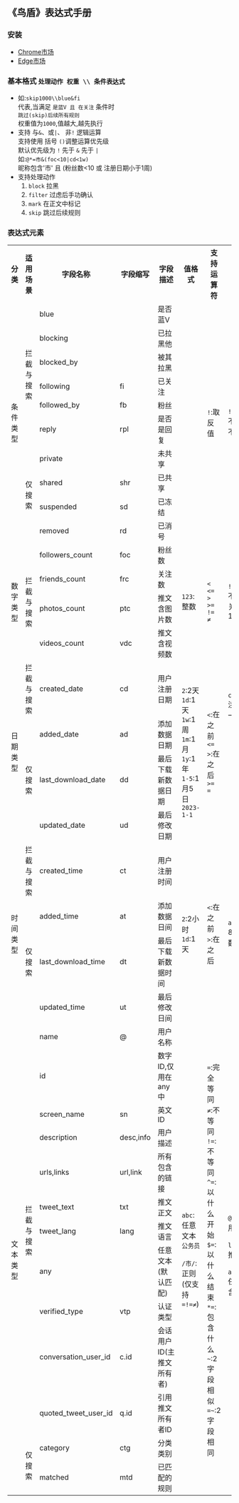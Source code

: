 ## 《鸟盾》表达式手册
### 安装
- [Chrome市场](https://chromewebstore.google.com/detail/%E6%8E%A8%E7%89%B9%E9%B8%9F%E7%9B%BE/igapbfjkbkmjcmgjmgfcegamhkfppdmg?hl=zh-CN)  
- [Edge市场](https://microsoftedge.microsoft.com/addons/detail/%E6%8E%A8%E7%89%B9%E9%B8%9F%E7%9B%BE/copkjadjjcbkgclndhlhdbmhdabhfmed)  
### 基本格式 `处理动作 权重 \\ 条件表达式`  
- 如:`skip1000\\blue&fi`  
  代表,当满足 `是蓝V 且 在关注` 条件时  
  `跳过(skip)后续所有规则`  
  权重值为`1000`,值越大,越先执行
- 支持 与`&`、或`|`、 非`!` 逻辑运算  
  支持使用 括号 `()`调整运算优先级  
  默认优先级为 `!` 先于 `&` 先于 `|`  
  如:`@*=市&(foc<10|cd<1w)`  
  昵称包含'市' 且 (粉丝数<10 或 注册日期小于1周)
- 支持处理动作
  1. `block` 拉黑
  2. `filter` 过虑后手功确认
  3. `mark` 在正文中标记
  4. `skip` 跳过后续规则
### 表达式元素
<table>
    <tr>
        <th>分类</th>
        <th>适用场景</th>
        <th>字段名称</th>
        <th>字段缩写</th>
        <th>字段描述</th>
        <th>值格式</th>
        <th>支持运算符</th>
        <th>范例</th>
    </tr>
    <tr>
        <td rowspan="10">条件类型</td>
        <td rowspan="6">拦截<br/>与<br/>搜索</td>
        <td>blue</td>
        <td></td>
        <td>是否蓝V</td>
        <td rowspan="10"></td>
        <td rowspan="10"><code>!</code>:取反值</td>
        <td rowspan="10"><code>!blue&!fb</code><br/>不是蓝V并且不是粉丝</td>
    </tr>
    <tr>
        <td>blocking</td>
        <td></td>
        <td>已拉黑他</td>
    </tr>
    <tr>
        <td>blocked_by</td>
        <td></td>
        <td>被其拉黑</td>
    </tr>
    <tr>
        <td>following</td>
        <td>fi</td>
        <td>已关注</td>
    </tr>
    <tr>
        <td>followed_by</td>
        <td>fb</td>
        <td>粉丝</td>
    </tr>
    <tr>
        <td>reply</td>
        <td>rpl</td>
        <td>是否是回复</td>
    </tr>
    <tr>
        <td rowspan="4">仅搜索</td>
        <td>private</td>
        <td></td>
        <td>未共享</td>
    </tr>
    <tr>
        <td>shared</td>
        <td>shr</td>
        <td>已共享</td>
    </tr>
    <tr>
        <td>suspended</td>
        <td>sd</td>
        <td>已冻结</td>
    </tr>
    <tr>
        <td>removed</td>
        <td>rd</td>
        <td>已消号</td>
    </tr>
    <tr>
        <td rowspan="4">数字类型</td>
        <td rowspan="4">拦截<br/>与<br/>搜索</td>
        <td>followers_count</td>
        <td>foc</td>
        <td>粉丝数</td>
        <td rowspan="4"><code>123</code>:整数</td>
        <td rowspan="4">
<code>&lt;</code><br/>
<code>&lt;=</code><br/>
<code>&gt;</code><br/>
<code>&gt;=</code><br/>
<code>!=</code><br/>
<code>≠</code><br/>
</td>
        <td rowspan="4"><code>!blue&frc<100</code><br/>不是蓝V并且关注数小于100</td>
    </tr>
    <tr>
        <td>friends_count</td>
        <td>frc</td>
        <td>关注数</td>
    </tr>
    <tr>
        <td>photos_count</td>
        <td>ptc</td>
        <td>推文含图片数</td>
    </tr>
    <tr>
        <td>videos_count</td>
        <td>vdc</td>
        <td>推文含视频数</td>
    </tr>
    <tr>
        <td rowspan="4">日期类型</td>
        <td>拦截<br/>与<br/>搜索</td>
        <td>created_date</td>
        <td>cd</td>
        <td>用户注册日期</td>
        <td rowspan="4">
<code>2</code>:2天<br/>
<code>1d</code>:1天<br/>
<code>1w</code>:1周<br/>
<code>1m</code>:1月<br/>
<code>1y</code>:1年<br/>
<code>1-5</code>:1月5日<br/>
<code>2023-1-1</code><br/>
</td>
        <td rowspan="4">
<code>&lt;</code>:在之前<br/>
<code>&lt;=</code><br/>
<code>&gt;</code>:在之后<br/>
<code>&gt;=</code><br/>
<code>=</code><br/>
</td>
        <td rowspan="2"><code>cd<1m</code><br/>注册日期小于一月</td>
    </tr>
    <tr>
        <td rowspan="3">仅搜索</td>
        <td>added_date</td>
        <td>ad</td>
        <td>添加数据日期</td>
    </tr>
    <tr>
        <td>last_download_date</td>
        <td>dd</td>
        <td>最后下载新数据日期</td>
    </tr>
    <tr>
        <td>updated_date</td>
        <td>ud</td>
        <td>最后修改日期</td>
    </tr>
    <tr>
        <td rowspan="4">时间类型</td>
        <td>拦截<br/>与<br/>搜索</td>
        <td>created_time</td>
        <td>ct</td>
        <td>用户注册时间</td>
        <td rowspan="4">
<code>2</code>:2小时<br/>
<code>1d</code>:1天<br/>
</td>
        <td rowspan="4">
<code>&lt;</code>:在之前<br/>
<code>&gt;</code>:在之后<br/>
</td>
        <td rowspan="4"><code>ad<8</code><br/>8小时内添加的数据</td>
    </tr>
    <tr>
        <td rowspan="3">仅搜索</td>
        <td>added_time</td>
        <td>at</td>
        <td>添加数据日间</td>
    </tr>
    <tr>
        <td>last_download_time</td>
        <td>dt</td>
        <td>最后下载新数据时间</td>
    </tr>
    <tr>
        <td>updated_time</td>
        <td>ut</td>
        <td>最后修改日间</td>
    </tr>
    <tr>
        <td rowspan="13">文本类型</td>
        <td rowspan="11">拦截<br/>与<br/>搜索</td>
        <td>name</td>
        <td>@</td>
        <td>用户名称</td>
        <td rowspan="13">
<code>abc</code>:任意文本<br/>
<code>公务员</code><br/><br/>
<code>/市/</code>:正则<br/>(仅支持<code>=</code><code>!=</code><code>≠</code>)<br/>
</td>
        <td rowspan="13">
<code>=</code>:完全等同<br/>
<code>≠</code>:不等同<br/>
<code>!=</code>:不等同<br/>
<code>^=</code>:以什么开始<br/>
<code>$=</code>:以什么结束<br/>
<code>*=</code>:包含什么<br/>
<code>~</code>:2字段相似<br/>
<code>=~</code>:2字段相同<br/>
</td>
        <td rowspan="13">
<code>@*=市</code><br/>用户名包含'市'<br/><br/>
<code>lang^=zh</code><br/>推文是中文<br/><br/>
<code>abc&xyz</code><br/>任意文本包含'abc'和'xyz'<br/><br/>
</td>
    </tr>
    <tr>
        <td>id</td>
        <td></td>
        <td>数字 ID,仅用在any中</td>
    </tr>
    <tr>
        <td>screen_name</td>
        <td>sn</td>
        <td>英文ID</td>
    </tr>
    <tr>
        <td>description</td>
        <td>desc,info</td>
        <td>用户描述</td>
    </tr>
    <tr>
        <td>urls,links</td>
        <td>url,link</td>
        <td>所有包含的链接</td>
    </tr>
    <tr>
        <td>tweet_text</td>
        <td>txt</td>
        <td>推文正文</td>
    </tr>
    <tr>
        <td>tweet_lang</td>
        <td>lang</td>
        <td>推文语言</td>
    </tr>
    <tr>
        <td>any</td>
        <td></td>
        <td>任意文本(默认匹配)</td>
    </tr>
    <tr>
        <td>verified_type</td>
        <td>vtp</td>
        <td>认证类型</td>
    </tr>
    <tr>
        <td>conversation_user_id</td>
        <td>c.id</td>
        <td>会话用户ID(主推文所有者)</td>
    </tr>
    <tr>
        <td>quoted_tweet_user_id</td>
        <td>q.id</td>
        <td>引用推文所有者ID</td>
    </tr>
    <tr>
        <td rowspan="2">仅搜索</td>
        <td>category</td>
        <td>ctg</td>
        <td>分类类别</td>
    </tr>
    <tr>
        <td>matched</td>
        <td>mtd</td>
        <td>已匹配的规则</td>
    </tr>
</table>
